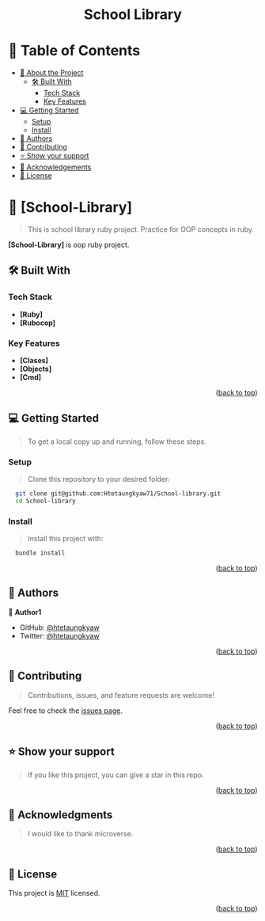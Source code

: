 <a name="readme-top"></a>

<div align="center">

  <h1><b>School Library</b></h1>

</div>

<!-- TABLE OF CONTENTS -->

# 📗 Table of Contents

- [📖 About the Project](#about-project)
  - [🛠 Built With](#built-with)
    - [Tech Stack](#tech-stack)
    - [Key Features](#key-features)
- [💻 Getting Started](#getting-started)
  - [Setup](#setup)
  - [Install](#install)
- [👥 Authors](#authors)
- [🤝 Contributing](#contributing)
- [⭐️ Show your support](#support)
- [🙏 Acknowledgements](#acknowledgements)
- [📝 License](#license)

<!-- PROJECT DESCRIPTION -->

# 📖 [School-Library] <a name="about-project"></a>

> This is school library ruby project. Practice for OOP concepts in ruby.

**[School-Library]** is oop ruby project.

## 🛠 Built With <a name="built-with"></a>

### Tech Stack <a name="tech-stack"></a>

- **[Ruby]**
- **[Rubocop]**

<!-- Features -->

### Key Features <a name="key-features"></a>

- **[Clases]**
- **[Objects]**
- **[Cmd]**

<p align="right">(<a href="#readme-top">back to top</a>)</p>

<!-- GETTING STARTED -->

## 💻 Getting Started <a name="getting-started"></a>

> To get a local copy up and running, follow these steps.

### Setup

> Clone this repository to your desired folder:

```sh
  git clone git@github.com:Htetaungkyaw71/School-library.git
  cd School-library
```

### Install

> Install this project with:

```sh
  bundle install
```

<p align="right">(<a href="#readme-top">back to top</a>)</p>

<!-- AUTHORS -->

## 👥 Authors <a name="authors"></a>

👤 **Author1**

- GitHub: [@htetaungkyaw](https://github.com/Htetaungkyaw71/)
- Twitter: [@htetaungkyaw](https://twitter.com/htetaun91907337)

<p align="right">(<a href="#readme-top">back to top</a>)</p>

<!-- CONTRIBUTING -->

## 🤝 Contributing <a name="contributing"></a>

> Contributions, issues, and feature requests are welcome!

Feel free to check the [issues page](https://github.com/Htetaungkyaw71/School-library/issues).

<p align="right">(<a href="#readme-top">back to top</a>)</p>

<!-- SUPPORT -->

## ⭐️ Show your support <a name="support"></a>

> If you like this project, you can give a star in this repo.

<p align="right">(<a href="#readme-top">back to top</a>)</p>

<!-- ACKNOWLEDGEMENTS -->

## 🙏 Acknowledgments <a name="acknowledgements"></a>

> I would like to thank microverse.

<p align="right">(<a href="#readme-top">back to top</a>)</p>

<!-- LICENSE -->

## 📝 License <a name="license"></a>

This project is [MIT](./MIT.md) licensed.

<p align="right">(<a href="#readme-top">back to top</a>)</p>
